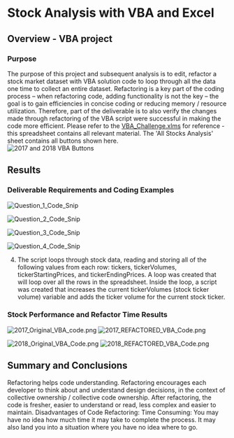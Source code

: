 # Stock Analysis with VBA and Excel
## Overview - VBA project
### Purpose 
The purpose of this project and subsequent analysis is to edit, refactor a stock market dataset with VBA solution code to loop through all the data one time to collect an entire dataset.  Refactoring is a key part of the coding process – when refactoring code, adding functionality is not the key – the goal is to gain efficiencies in concise coding or reducing memory / resource utilization.  Therefore, part of the deliverable is to also verify the changes made through refactoring of the VBA script were successful in making the code more efficient.  Please refer to the [VBA_Challenge.xlms](VBA_Challenge.xlsm) for reference - this spreadsheet contains all relevant material.  The 'All Stocks Analysis' sheet contains all buttons shown here.  
![2017 and 2018 VBA Buttons](2017_and_2018_VBA_Buttons.png)

## Results
### Deliverable Requirements and Coding Examples
![Question_1_Code_Snip](Question_1_Code_Snip.png)

![Question_2_Code_Snip](Question_2_Code_Snip.png)

![Question_3_Code_Snip](Question_3_Code_Snip.png)

![Question_4_Code_Snip](Question_4_Code_Snip.png)

4. The script loops through stock data, reading and storing all of the following values from each row: tickers, tickerVolumes, tickerStartingPrices, and tickerEndingPrices.
A loop was created that will loop over all the rows in the spreadsheet. Inside the loop, a script was created that increases the current tickerVolumes (stock ticker volume) variable and adds the ticker volume for the current stock ticker.

### Stock Performance and Refactor Time Results
![2017_Original_VBA_code.png](2017_Original_VBA_code.png)
![2017_REFACTORED_VBA_Code.png](2017_REFACTORED_VBA_Code.png)

![2018_Original_VBA_Code.png](2018_Original_VBA_Code.png)
![2018_REFACTORED_VBA_Code.png](2018_REFACTORED_VBA_Code.png)



## Summary and Conclusions

Refactoring helps code understanding.  Refactoring encourages each developer to think about and understand design decisions, in the context of collective ownership / collective code ownership.  After refactoring, the code is fresher, easier to understand or read, less complex and easier to maintain. Disadvantages of Code Refactoring: Time Consuming: You may have no idea how much time it may take to complete the process. It may also land you into a situation where you have no idea where to go.  

